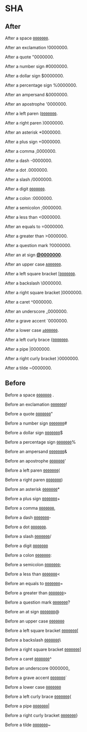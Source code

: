 # SHA

## After

After a space [`0000000`](https://gitlab.com/wooorm/remark/commit/0000000).

After an exclamation !0000000.

After a quote "0000000.

After a number sign #0000000.

After a dollar sign $0000000.

After a percentage sign %0000000.

After an ampersand &0000000.

After an apostrophe '0000000.

After a left paren ([`0000000`](https://gitlab.com/wooorm/remark/commit/0000000).

After a right paren )0000000.

After an asterisk \*0000000.

After a plus sign +0000000.

After a comma ,0000000.

After a dash -0000000.

After a dot .0000000.

After a slash /0000000.

After a digit [`0000000`](https://gitlab.com/wooorm/remark/commit/00000000).

After a colon :0000000.

After a semicolon ;0000000.

After a less than <0000000.

After an equals to =0000000.

After a greater than >0000000.

After a question mark ?0000000.

After an at sign [**@0000000**](https://gitlab.com/0000000).

After an upper case [`A000000`](https://gitlab.com/wooorm/remark/commit/A0000000).

After a left square bracket \[[`0000000`](https://gitlab.com/wooorm/remark/commit/0000000).

After a backslash \0000000.

After a right square bracket ]0000000.

After a caret ^0000000.

After an underscore \_0000000.

After a grave accent \`0000000.

After a lower case [`a000000`](https://gitlab.com/wooorm/remark/commit/a0000000).

After a left curly brace {[`0000000`](https://gitlab.com/wooorm/remark/commit/0000000).

After a pipe |0000000.

After a right curly bracket }0000000.

After a tilde ~0000000.

## Before

Before a space [`0000000`](https://gitlab.com/wooorm/remark/commit/0000000) .

Before an exclamation [`0000000`](https://gitlab.com/wooorm/remark/commit/0000000)!

Before a quote [`0000000`](https://gitlab.com/wooorm/remark/commit/0000000)"

Before a number sign [`0000000`](https://gitlab.com/wooorm/remark/commit/0000000)#

Before a dollar sign [`0000000`](https://gitlab.com/wooorm/remark/commit/0000000)$

Before a percentage sign [`0000000`](https://gitlab.com/wooorm/remark/commit/0000000)%

Before an ampersand [`0000000`](https://gitlab.com/wooorm/remark/commit/0000000)&

Before an apostrophe [`0000000`](https://gitlab.com/wooorm/remark/commit/0000000)'

Before a left paren [`0000000`](https://gitlab.com/wooorm/remark/commit/0000000)(

Before a right paren [`0000000`](https://gitlab.com/wooorm/remark/commit/0000000))

Before an asterisk [`0000000`](https://gitlab.com/wooorm/remark/commit/0000000)\*

Before a plus sign [`0000000`](https://gitlab.com/wooorm/remark/commit/0000000)+

Before a comma [`0000000`](https://gitlab.com/wooorm/remark/commit/0000000),

Before a dash [`0000000`](https://gitlab.com/wooorm/remark/commit/0000000)-

Before a dot [`0000000`](https://gitlab.com/wooorm/remark/commit/0000000).

Before a slash [`0000000`](https://gitlab.com/wooorm/remark/commit/0000000)/

Before a digit [`0000000`](https://gitlab.com/wooorm/remark/commit/00000000)

Before a colon [`0000000`](https://gitlab.com/wooorm/remark/commit/0000000):

Before a semicolon [`0000000`](https://gitlab.com/wooorm/remark/commit/0000000);

Before a less than [`0000000`](https://gitlab.com/wooorm/remark/commit/0000000)<

Before an equals to [`0000000`](https://gitlab.com/wooorm/remark/commit/0000000)=

Before a greater than [`0000000`](https://gitlab.com/wooorm/remark/commit/0000000)>

Before a question mark [`0000000`](https://gitlab.com/wooorm/remark/commit/0000000)?

Before an at sign [`0000000`](https://gitlab.com/wooorm/remark/commit/0000000)@

Before an upper case [`0000000`](https://gitlab.com/wooorm/remark/commit/0000000A)

Before a left square bracket [`0000000`](https://gitlab.com/wooorm/remark/commit/0000000)\[

Before a backslash [`0000000`](https://gitlab.com/wooorm/remark/commit/0000000)\\

Before a right square bracket [`0000000`](https://gitlab.com/wooorm/remark/commit/0000000)]

Before a caret [`0000000`](https://gitlab.com/wooorm/remark/commit/0000000)^

Before an underscore 0000000\_

Before a grave accent [`0000000`](https://gitlab.com/wooorm/remark/commit/0000000)\`

Before a lower case [`0000000`](https://gitlab.com/wooorm/remark/commit/0000000a)

Before a left curly brace [`0000000`](https://gitlab.com/wooorm/remark/commit/0000000){

Before a pipe [`0000000`](https://gitlab.com/wooorm/remark/commit/0000000)|

Before a right curly bracket [`0000000`](https://gitlab.com/wooorm/remark/commit/0000000)}

Before a tilde [`0000000`](https://gitlab.com/wooorm/remark/commit/0000000)~
